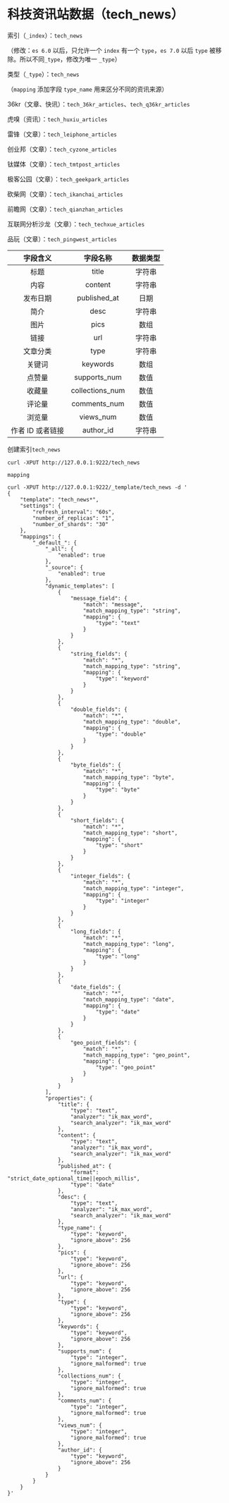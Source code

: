 # 科技资讯站数据（tech\_news）

索引（`_index`）：`tech_news`

（修改：`es 6.0` 以后，只允许一个 `index` 有一个 `type`，`es 7.0` 以后 `type` 被移除。所以不同`_type`，修改为唯一 `_type`）

类型（`_type`）：`tech_news`

（`mapping` 添加字段 `type_name` 用来区分不同的资讯来源）

36kr（文章、快讯）：`tech_36kr_articles`、`tech_q36kr_articles`

虎嗅（资讯）：`tech_huxiu_articles`

雷锋（文章）：`tech_leiphone_articles`

创业邦（文章）：`tech_cyzone_articles`

钛媒体（文章）：`tech_tmtpost_articles`

极客公园（文章）：`tech_geekpark_articles`

砍柴网（文章）：`tech_ikanchai_articles`

前瞻网（文章）：`tech_qianzhan_articles`

互联网分析沙龙（文章）：`tech_techxue_articles`

品玩（文章）：`tech_pingwest_articles`

| 字段含义 | 字段名称 | 数据类型 |
| :---: | :---: | :---: |
| 标题 | title | 字符串 |
| 内容 | content | 字符串 |
| 发布日期 | published\_at | 日期 |
| 简介 | desc | 字符串 |
| 图片 | pics | 数组 |
| 链接 | url | 字符串 |
| 文章分类 | type | 字符串 |
| 关键词 | keywords | 数组 |
| 点赞量 | supports\_num | 数值 |
| 收藏量 | collections\_num | 数值 |
| 评论量 | comments\_num | 数值 |
| 浏览量 | views\_num | 数值 |
| 作者 ID 或者链接 | author\_id | 字符串 |

创建索引`tech_news`

```text
curl -XPUT http://127.0.0.1:9222/tech_news
```

`mapping`

```text
curl -XPUT http://127.0.0.1:9222/_template/tech_news -d '
{
    "template": "tech_news*", 
    "settings": {
        "refresh_interval": "60s", 
        "number_of_replicas": "1", 
        "number_of_shards": "30"
    }, 
    "mappings": {
        "_default_": {
            "_all": {
                "enabled": true
            }, 
            "_source": {
                "enabled": true
            }, 
            "dynamic_templates": [
                {
                    "message_field": {
                        "match": "message", 
                        "match_mapping_type": "string", 
                        "mapping": {
                            "type": "text"
                        }
                    }
                }, 
                {
                    "string_fields": {
                        "match": "*", 
                        "match_mapping_type": "string", 
                        "mapping": {
                            "type": "keyword"
                        }
                    }
                }, 
                {
                    "double_fields": {
                        "match": "*", 
                        "match_mapping_type": "double", 
                        "mapping": {
                            "type": "double"
                        }
                    }
                }, 
                {
                    "byte_fields": {
                        "match": "*", 
                        "match_mapping_type": "byte", 
                        "mapping": {
                            "type": "byte"
                        }
                    }
                }, 
                {
                    "short_fields": {
                        "match": "*", 
                        "match_mapping_type": "short", 
                        "mapping": {
                            "type": "short"
                        }
                    }
                }, 
                {
                    "integer_fields": {
                        "match": "*", 
                        "match_mapping_type": "integer", 
                        "mapping": {
                            "type": "integer"
                        }
                    }
                }, 
                {
                    "long_fields": {
                        "match": "*", 
                        "match_mapping_type": "long", 
                        "mapping": {
                            "type": "long"
                        }
                    }
                }, 
                {
                    "date_fields": {
                        "match": "*", 
                        "match_mapping_type": "date", 
                        "mapping": {
                            "type": "date"
                        }
                    }
                }, 
                {
                    "geo_point_fields": {
                        "match": "*", 
                        "match_mapping_type": "geo_point", 
                        "mapping": {
                            "type": "geo_point"
                        }
                    }
                }
            ], 
            "properties": {
                "title": {
                    "type": "text", 
                    "analyzer": "ik_max_word", 
                    "search_analyzer": "ik_max_word"
                }, 
                "content": {
                    "type": "text", 
                    "analyzer": "ik_max_word", 
                    "search_analyzer": "ik_max_word"
                }, 
                "published_at": {
                    "format": "strict_date_optional_time||epoch_millis", 
                    "type": "date"
                }, 
                "desc": {
                    "type": "text", 
                    "analyzer": "ik_max_word", 
                    "search_analyzer": "ik_max_word"
                }, 
                "type_name": {
                    "type": "keyword",
                    "ignore_above": 256
                },
                "pics": {
                    "type": "keyword", 
                    "ignore_above": 256
                }, 
                "url": {
                    "type": "keyword", 
                    "ignore_above": 256
                }, 
                "type": {
                    "type": "keyword", 
                    "ignore_above": 256
                }, 
                "keywords": {
                    "type": "keyword", 
                    "ignore_above": 256
                }, 
                "supports_num": {
                    "type": "integer", 
                    "ignore_malformed": true
                }, 
                "collections_num": {
                    "type": "integer", 
                    "ignore_malformed": true
                }, 
                "comments_num": {
                    "type": "integer", 
                    "ignore_malformed": true
                }, 
                "views_num": {
                    "type": "integer", 
                    "ignore_malformed": true
                }, 
                "author_id": {
                    "type": "keyword", 
                    "ignore_above": 256
                }
            }
        }
    }
}'
```

